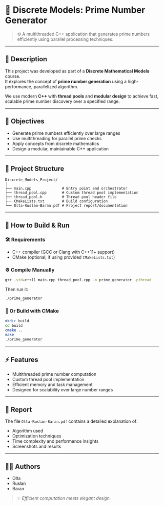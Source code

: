# 🧮 Discrete Models: Prime Number Generator

> ⚙️ A multithreaded C++ application that generates prime numbers efficiently using parallel processing techniques.

---

## 📝 Description

This project was developed as part of a **Discrete Mathematical Models** course.  
It explores the concept of **prime number generation** using a high-performance, parallelized algorithm.

We use modern **C++** with **thread pools** and **modular design** to achieve fast, scalable prime number discovery over a specified range.

---

## 🎯 Objectives

- Generate prime numbers efficiently over large ranges  
- Use multithreading for parallel prime checks  
- Apply concepts from discrete mathematics  
- Design a modular, maintainable C++ application  

---

## 📂 Project Structure

```
Discrete_Models_Project/
│
├── main.cpp              # Entry point and orchestrator
├── thread_pool.cpp       # Custom thread pool implementation
├── thread_pool.h         # Thread pool header file
├── CMakeLists.txt        # Build configuration
└── Olta-Ruslan-Baran.pdf # Project report/documentation
```

---

## 🚀 How to Build & Run

### 🛠 Requirements

- C++ compiler (GCC or Clang with C++11+ support)  
- CMake (optional, if using provided `CMakeLists.txt`)  

### ⚙️ Compile Manually

```bash
g++ -std=c++11 main.cpp thread_pool.cpp -o prime_generator -pthread
```

Then run it:

```bash
./prime_generator
```

### 🧱 Or Build with CMake

```bash
mkdir build
cd build
cmake ..
make
./prime_generator
```

---

## ⚡ Features

- Multithreaded prime number computation  
- Custom thread pool implementation  
- Efficient memory and task management  
- Designed for scalability over large number ranges  

---

## 📖 Report

The file `Olta-Ruslan-Baran.pdf` contains a detailed explanation of:
- Algorithm used
- Optimization techniques
- Time complexity and performance insights
- Screenshots and results

---

## 👨‍💻 Authors

- Olta  
- Ruslan  
- Baran  

> ✨ *Efficient computation meets elegant design.*
